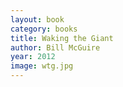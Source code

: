 ```yaml
---
layout: book
category: books
title: Waking the Giant
author: Bill McGuire
year: 2012
image: wtg.jpg
---
```

